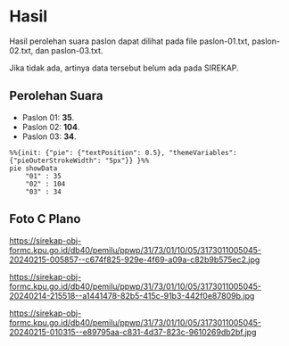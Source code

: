 # Hasil

Hasil perolehan suara paslon dapat dilihat pada file paslon-01.txt, paslon-02.txt, dan paslon-03.txt.

Jika tidak ada, artinya data tersebut belum ada pada SIREKAP.

## Perolehan Suara

 * Paslon 01: **35**.
 * Paslon 02: **104**.
 * Paslon 03: **34**.

```mermaid
%%{init: {"pie": {"textPosition": 0.5}, "themeVariables": {"pieOuterStrokeWidth": "5px"}} }%%
pie showData
    "01" : 35
    "02" : 104
    "03" : 34
```
## Foto C Plano

https://sirekap-obj-formc.kpu.go.id/db40/pemilu/ppwp/31/73/01/10/05/3173011005045-20240215-005857--c674f825-929e-4f69-a09a-c82b9b575ec2.jpg

https://sirekap-obj-formc.kpu.go.id/db40/pemilu/ppwp/31/73/01/10/05/3173011005045-20240214-215518--a1441478-82b5-415c-91b3-442f0e87809b.jpg

https://sirekap-obj-formc.kpu.go.id/db40/pemilu/ppwp/31/73/01/10/05/3173011005045-20240215-010315--e89795aa-c831-4d37-823c-9610269db2bf.jpg
